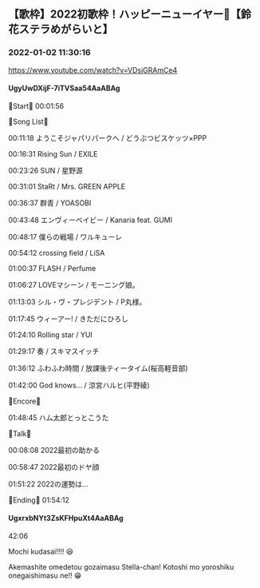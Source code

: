 ## 【歌枠】2022初歌枠！ハッピーニューイヤー🔔【鈴花ステラめがらいと】
### 2022-01-02 11:30:16
https://www.youtube.com/watch?v=VDsjGRAmCe4
#### UgyUwDXijF-7iTVSaa54AaABAg
🔔Start🔔 00:01:56 



🔔Song List🔔

00:11:18 ようこそジャパリパークへ / どうぶつビスケッツ×PPP

00:16:31 Rising Sun / EXILE

00:23:26 SUN / 星野源

00:31:01 StaRt / Mrs. GREEN APPLE

00:36:37 群青 / YOASOBI

00:43:48 エンヴィーベイビー / Kanaria feat. GUMI

00:48:17 僕らの戦場 / ワルキューレ

00:54:12 crossing field / LiSA

01:00:37 FLASH / Perfume

01:06:27 LOVEマシーン / モーニング娘。

01:13:03 シル・ヴ・プレジデント / P丸様。

01:17:45 ウィーアー! / きただにひろし

01:24:10 Rolling star / YUI

01:29:17 奏 / スキマスイッチ

01:36:12 ふわふわ時間 / 放課後ティータイム(桜高軽音部)

01:42:00 God knows... / 涼宮ハルヒ(平野綾)



🔔Encore🔔

01:48:45 ハム太郎とっとこうた



🔔Talk🔔

00:08:08 2022最初の助かる

00:58:47 2022最初のドヤ顔

01:51:22 2022の運勢は…



🔔Ending🔔 01:54:12

#### UgxrxbNYt3ZsKFHpuXt4AaABAg
42:06

Mochi kudasai!!!! 😆

Akemashite omedetou gozaimasu Stella-chan! Kotoshi mo yoroshiku onegaishimasu ne!! 😁

